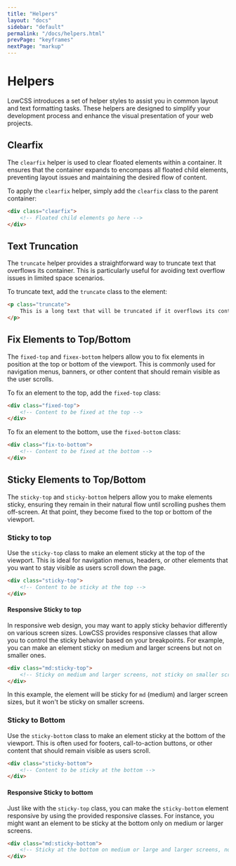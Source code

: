 ```yaml
---
title: "Helpers"
layout: "docs"
sidebar: "default"
permalink: "/docs/helpers.html"
prevPage: "keyframes"
nextPage: "markup"
---
```


# Helpers

LowCSS introduces a set of helper styles to assist you in common layout and text formatting tasks. These helpers are designed to simplify your development process and enhance the visual presentation of your web projects.

## Clearfix

The `clearfix` helper is used to clear floated elements within a container. It ensures that the container expands to encompass all floated child elements, preventing layout issues and maintaining the desired flow of content.

To apply the `clearfix` helper, simply add the `clearfix` class to the parent container:

```html
<div class="clearfix">
    <!-- Floated child elements go here -->
</div>
```

## Text Truncation

The `truncate` helper provides a straightforward way to truncate text that overflows its container. This is particularly useful for avoiding text overflow issues in limited space scenarios.

To truncate text, add the `truncate` class to the element:

```html
<p class="truncate">
    This is a long text that will be truncated if it overflows its container.
</p>
```

## Fix Elements to Top/Bottom

The `fixed-top` and `fixex-bottom` helpers allow you to fix elements in position at the top or bottom of the viewport. This is commonly used for navigation menus, banners, or other content that should remain visible as the user scrolls.

To fix an element to the top, add the `fixed-top` class:

```html
<div class="fixed-top">
    <!-- Content to be fixed at the top -->
</div>
```

To fix an element to the bottom, use the `fixed-bottom` class:

```html
<div class="fix-to-bottom">
    <!-- Content to be fixed at the bottom -->
</div>
```

## Sticky Elements to Top/Bottom

The `sticky-top` and `sticky-bottom` helpers allow you to make elements sticky, ensuring they remain in their natural flow until scrolling pushes them off-screen. At that point, they become fixed to the top or bottom of the viewport.

### Sticky to top

Use the `sticky-top` class to make an element sticky at the top of the viewport. This is ideal for navigation menus, headers, or other elements that you want to stay visible as users scroll down the page.

```html
<div class="sticky-top">
    <!-- Content to be sticky at the top -->
</div>
```

#### Responsive Sticky to top

In responsive web design, you may want to apply sticky behavior differently on various screen sizes. LowCSS provides responsive classes that allow you to control the sticky behavior based on your breakpoints. For example, you can make an element sticky on medium and larger screens but not on smaller ones.

```html
<div class="md:sticky-top">
    <!-- Sticky on medium and larger screens, not sticky on smaller screens -->
</div>
```

In this example, the element will be sticky for `md` (medium) and larger screen sizes, but it won't be sticky on smaller screens.

### Sticky to Bottom

Use the `sticky-bottom` class to make an element sticky at the bottom of the viewport. This is often used for footers, call-to-action buttons, or other content that should remain visible as users scroll.

```html
<div class="sticky-bottom">
    <!-- Content to be sticky at the bottom -->
</div>
```

#### Responsive Sticky to bottom

Just like with the `sticky-top` class, you can make the `sticky-bottom` element responsive by using the provided responsive classes. For instance, you might want an element to be sticky at the bottom only on medium or larger screens.

```html
<div class="md:sticky-bottom">
    <!-- Sticky at the bottom on medium or large and larger screens, not sticky on smaller screens -->
</div>
```
